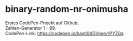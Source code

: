 # binary-random-nr-onimusha
Erstes CodePen-Projekt auf Github.<br />
Zahlen-Generator 1 - 99.<br />
CodePen-Link: https://codepen.io/basti0451/pen/rPYZGa  
 
